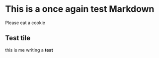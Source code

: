 # This is a once again test Markdown

Please eat a cookie

## Test tile

this is me writing a **test**